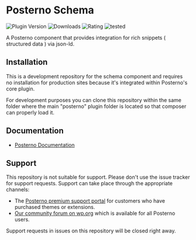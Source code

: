 # Posterno Schema

![Plugin Version](https://img.shields.io/wordpress/plugin/v/posterno.svg?color=%235c6ac5&label=Latest%20release) ![Downloads](https://img.shields.io/wordpress/plugin/dm/posterno.svg?color=%2346b450&label=Downloads) ![Rating](https://img.shields.io/wordpress/plugin/rating/posterno.svg?color=%2346b450&label=Rating) ![tested](https://img.shields.io/wordpress/plugin/tested/posterno.svg?color=%2346b450&label=WordPress)

A Posterno component that provides integration for rich snippets ( structured data ) via json-ld.

## Installation

This is a development repository for the schema component and requires no installation for production sites because it's integrated within Posterno's core plugin.

For development purposes you can clone this repository within the same folder where the main "posterno" plugin folder is located so that composer can properly load it.

## Documentation

* [Posterno Documentation](https://docs.posterno.com)

## Support

This repository is not suitable for support. Please don't use the issue tracker for support requests. Support can take place through the appropriate channels:

* The [Posterno premium support portal](https://posterno.com/support/) for customers who have purchased themes or extensions.
* [Our community forum on wp.org](https://wordpress.org/support/plugin/posterno) which is available for all Posterno users.

Support requests in issues on this repository will be closed right away.
